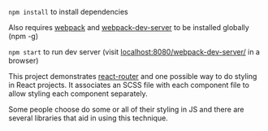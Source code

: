 `npm install` to install dependencies

Also requires [webpack](https://webpack.github.io) and [webpack-dev-server](https://webpack.github.io/docs/webpack-dev-server.html)
to be installed globally (npm -g)

`npm start` to run dev server (visit [localhost:8080/webpack-dev-server/](http://localhost:8080/webpack-dev-server/) in a browser)

This project demonstrates [react-router](https://github.com/reactjs/react-router)
and one possible way to do styling in React projects.
It associates an SCSS file with each component file to allow styling each component separately.

Some people choose do some or all of their styling in JS and there
are several libraries that aid in using this technique.